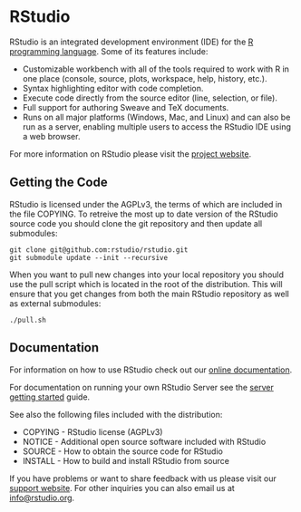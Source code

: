 RStudio
=============================================================================

RStudio is an integrated development environment (IDE) for the 
[R programming language](http://www.r-project.org). Some of its
features include:

- Customizable workbench with all of the tools required to work with R in one
place (console, source, plots, workspace, help, history, etc.).
- Syntax highlighting editor with code completion.
- Execute code directly from the source editor (line, selection, or file).
- Full support for authoring Sweave and TeX documents.
- Runs on all major platforms (Windows, Mac, and Linux) and can also be
run as a server, enabling multiple users to access the RStudio IDE using
a web browser.

For more information on RStudio please visit the 
[project website](http://www.rstudio.org/).

Getting the Code
-----------------------------------------------------------------------------

RStudio is licensed under the AGPLv3, the terms of which are included in
the file COPYING. To retreive the most up to date version of the RStudio
source code you should clone the git repository and then update
all submodules:

    git clone git@github.com:rstudio/rstudio.git
    git submodule update --init --recursive
    
When you want to pull new changes into your local repository you should 
use the pull script which is located in the root of the distribution. This 
will ensure that you get changes from both the main RStudio repository
as well as external submodules:

    ./pull.sh
    

Documentation
-----------------------------------------------------------------------------

For information on how to use RStudio check out our
[online documentation](http://www.rstudio.org/docs/). 

For documentation on running your own RStudio Server see the 
[server getting started](http://www.rstudio.org/docs/server/getting_started)
guide.

See also the following files included with the distribution:

- COPYING - RStudio license (AGPLv3)
- NOTICE  - Additional open source software included with RStudio
- SOURCE  - How to obtain the source code for RStudio
- INSTALL - How to build and install RStudio from source

If you have problems or want to share feedback with us please visit our
[support website](http://support.rstudio.org/). For other inquiries you can
also email us at [info@rstudio.org](mailto:info@rstudio.org). 
